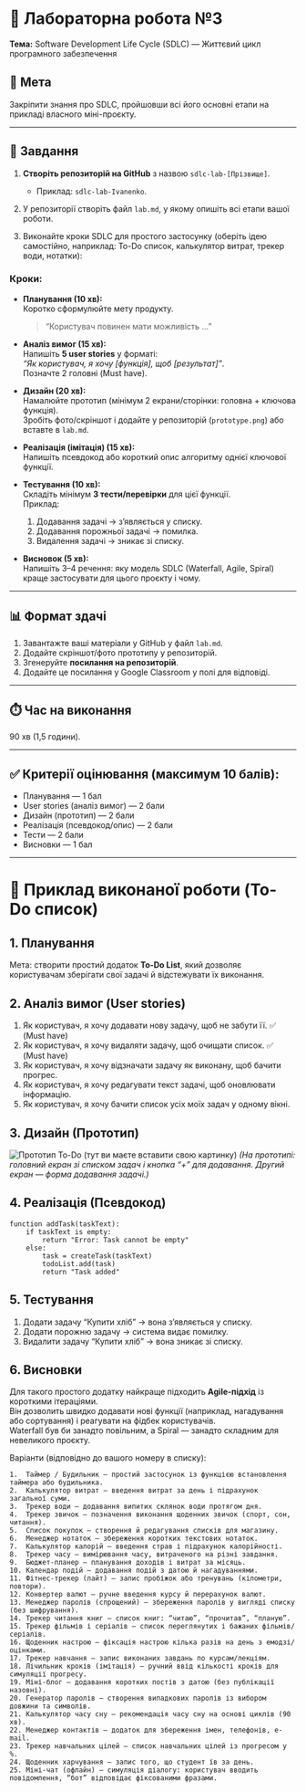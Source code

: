 # 🧪 Лабораторна робота №3
**Тема:** Software Development Life Cycle (SDLC) — Життєвий цикл програмного забезпечення

## 🎯 Мета
Закріпити знання про SDLC, пройшовши всі його основні етапи на прикладі власного міні-проєкту.

---

## 📝 Завдання

1. **Створіть репозиторій на GitHub** з назвою `sdlc-lab-[Прізвище]`.
    - Приклад: `sdlc-lab-Ivanenko`.

2. У репозиторії створіть файл `lab.md`, у якому опишіть всі етапи вашої роботи.

3. Виконайте кроки SDLC для простого застосунку (оберіть ідею самостійно, наприклад: To-Do список, калькулятор витрат, трекер води, нотатки):

### Кроки:
- **Планування (10 хв):**  
  Коротко сформулюйте мету продукту.
  > “Користувач повинен мати можливість …”

- **Аналіз вимог (15 хв):**  
  Напишіть **5 user stories** у форматі:  
  *“Як користувач, я хочу [функція], щоб [результат]”*.  
  Позначте 2 головні (Must have).

- **Дизайн (20 хв):**  
  Намалюйте прототип (мінімум 2 екрани/сторінки: головна + ключова функція).  
  Зробіть фото/скріншот і додайте у репозиторій (`prototype.png`) або вставте в `lab.md`.

- **Реалізація (імітація) (15 хв):**  
  Напишіть псевдокод або короткий опис алгоритму однієї ключової функції.

- **Тестування (10 хв):**  
  Складіть мінімум **3 тести/перевірки** для цієї функції.  
  Приклад:
    1. Додавання задачі → з’являється у списку.
    2. Додавання порожньої задачі → помилка.
    3. Видалення задачі → зникає зі списку.

- **Висновок (5 хв):**  
  Напишіть 3–4 речення: яку модель SDLC (Waterfall, Agile, Spiral) краще застосувати для цього проєкту і чому.

---

## 📊 Формат здачі
1. Завантажте ваші матеріали у GitHub у файл `lab.md`.
2. Додайте скріншот/фото прототипу у репозиторій.
3. Згенеруйте **посилання на репозиторій**.
4. Додайте це посилання у Google Classroom у полі для відповіді.

---

## ⏱️ Час на виконання
90 хв (1,5 години).

---

## ✅ Критерії оцінювання (максимум 10 балів):
- Планування — 1 бал
- User stories (аналіз вимог) — 2 бали
- Дизайн (прототип) — 2 бали
- Реалізація (псевдокод/опис) — 2 бали
- Тести — 2 бали
- Висновки — 1 бал

---

# 📌 Приклад виконаної роботи (To-Do список)

## 1. Планування
Мета: створити простий додаток **To-Do List**, який дозволяє користувачам зберігати свої задачі й відстежувати їх виконання.

## 2. Аналіз вимог (User stories)
1. Як користувач, я хочу додавати нову задачу, щоб не забути її. ✅ (Must have)
2. Як користувач, я хочу видаляти задачу, щоб очищати список. ✅ (Must have)
3. Як користувач, я хочу відзначати задачу як виконану, щоб бачити прогрес.
4. Як користувач, я хочу редагувати текст задачі, щоб оновлювати інформацію.
5. Як користувач, я хочу бачити список усіх моїх задач у одному вікні.

## 3. Дизайн (Прототип)
![Прототип To-Do](prototype.png) (тут ви маєте вставити свою картинку)
*(На прототипі: головний екран зі списком задач і кнопка “+” для додавання. Другий екран — форма додавання задачі.)*

## 4. Реалізація (Псевдокод)
```pseudo
function addTask(taskText):
    if taskText is empty:
        return "Error: Task cannot be empty"
    else:
        task = createTask(taskText)
        todoList.add(task)
        return "Task added"
```  

## 5. Тестування
1. Додати задачу “Купити хліб” → вона з’являється у списку.
2. Додати порожню задачу → система видає помилку.
3. Видалити задачу “Купити хліб” → вона зникає зі списку.

## 6. Висновки
Для такого простого додатку найкраще підходить **Agile-підхід** із короткими ітераціями.  
Він дозволить швидко додавати нові функції (наприклад, нагадування або сортування) і реагувати на фідбек користувачів.  
Waterfall був би занадто повільним, а Spiral — занадто складним для невеликого проєкту.


Варіанти (відповідно до вашого номеру в списку):

	1.	Таймер / Будильник — простий застосунок із функцією встановлення таймера або будильника.
	2.	Калькулятор витрат — введення витрат за день і підрахунок загальної суми.
	3.	Трекер води — додавання випитих склянок води протягом дня.
	4.	Трекер звичок — позначення виконання щоденних звичок (спорт, сон, читання).
	5.	Список покупок — створення й редагування списків для магазину.
	6.	Менеджер нотаток — збереження коротких текстових нотаток.
	7.	Калькулятор калорій — введення страв і підрахунок калорійності.
	8.	Трекер часу — вимірювання часу, витраченого на різні завдання.
	9.	Бюджет-планер — планування доходів і витрат за місяць.
	10.	Календар подій — додавання подій з датою й нагадуваннями.
	11.	Фітнес-трекер (лайт) — запис пробіжок або тренувань (кілометри, повтори).
	12.	Конвертер валют — ручне введення курсу й перерахунок валют.
	13.	Менеджер паролів (спрощений) — збереження паролів у вигляді списку (без шифрування).
	14.	Трекер читання книг — список книг: “читаю”, “прочитав”, “планую”.
	15.	Трекер фільмів і серіалів — список переглянутих і бажаних фільмів/серіалів.
	16.	Щоденник настрою — фіксація настрою кілька разів на день з емодзі/оцінками.
	17.	Трекер навчання — запис виконаних завдань по курсам/лекціям.
	18.	Лічильник кроків (імітація) — ручний ввід кількості кроків для симуляції прогресу.
	19.	Міні-блог — додавання коротких постів з датою (без публікації назовні).
	20.	Генератор паролів — створення випадкових паролів із вибором довжини та символів.
	21.	Калькулятор часу сну — рекомендація часу сну на основі циклів (90 хв).
	22.	Менеджер контактів — додаток для збереження імен, телефонів, e-mail.
	23.	Трекер навчальних цілей — список навчальних цілей із прогресом у %.
	24.	Щоденник харчування — запис того, що студент їв за день.
	25.	Міні-чат (офлайн) — симуляція діалогу: користувач вводить повідомлення, “бот” відповідає фіксованими фразами.
